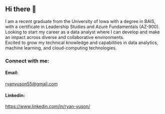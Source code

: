## Hi there 👋
I am a recent graduate from the University of Iowa with a degree in BAIS, with a certificate in Leadership Studies and Azure Fundamentals (AZ-900).
<br>
Looking to start my career as a data analyst where I can develop and make an impact across diverse and collaborative environments.
<br>
Excited to grow my technical knowledge and capabilities in data analytics, machine learning, and cloud-computing technologies.
<br>
### Connect with me:
#### Email:
ryanyuson55@gmail.com
<br>
#### Linkedin: 
https://www.linkedin.com/in/ryan-yuson/
<!--
**ryuson01/ryuson01** is a ✨ _special_ ✨ repository because its `README.md` (
"this file) appears on your GitHub profile.

Here are some ideas to get you started:

- 🔭 I’m currently working on ...
- 🌱 I’m currently learning ...
- 👯 I’m looking to collaborate on ...
- 🤔 I’m looking for help with ...
- 💬 Ask me about ...
- 📫 How to reach me: ...
- 😄 Pronouns: ...
- ⚡ Fun fact: ...
-->
